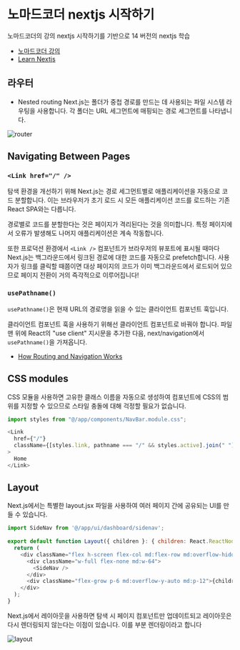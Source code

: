 # 노마드코더 nextjs 시작하기
노마드코더의 강의 nextjs 시작하기를 기반으로 14 버전의 nextjs 학습

- [노마드코더 강의](https://nomadcoders.co/nextjs-fundamentals/lobby)
- [Learn Nextjs](https://nextjs.org/learn)

## 라우터
- Nested routing
  Next.js는 폴더가 중첩 경로를 만드는 데 사용되는 파일 시스템 라우팅을 사용합니다. 각 폴더는 URL 세그먼트에 매핑되는 경로 세그먼트를 나타냅니다.

<img alt="router" src="https://nextjs.org/_next/image?url=%2Flearn%2Fdark%2Fdashboard-route.png&w=1920&q=75&dpl=dpl_DiW2ecigo2JKHD1ioFP2oTFMkZS8">

## Navigating Between Pages
### `<Link href="/" />`

탐색 환경을 개선하기 위해 Next.js는 경로 세그먼트별로 애플리케이션을 자동으로 코드 분할합니다. 이는 브라우저가 초기 로드 시 모든 애플리케이션 코드를 로드하는 기존 React SPA와는 다릅니다.

경로별로 코드를 분할한다는 것은 페이지가 격리된다는 것을 의미합니다. 특정 페이지에서 오류가 발생해도 나머지 애플리케이션은 계속 작동합니다.

또한 프로덕션 환경에서 `<Link />` 컴포넌트가 브라우저의 뷰포트에 표시될 때마다 Next.js는 백그라운드에서 링크된 경로에 대한 코드를 자동으로 prefetch합니다. 
사용자가 링크를 클릭할 때쯤이면 대상 페이지의 코드가 이미 백그라운드에서 로드되어 있으므로 페이지 전환이 거의 즉각적으로 이루어집니다!

### `usePathname()`
`usePathname()`은 현재 URL의 경로명을 읽을 수 있는 클라이언트 컴포넌트 훅입니다.

클라이언트 컴포넌트 훅을 사용하기 위해선 클라이언트 컴포넌트로 바꿔야 합니다. 
파일 맨 위에 React의 "use client" 지시문을 추가한 다음, next/navigation에서 `usePathname()`을 가져옵니다.

- [How Routing and Navigation Works](https://nextjs.org/docs/app/building-your-application/routing/linking-and-navigating#how-routing-and-navigation-works)

## CSS modules
CSS 모듈을 사용하면 고유한 클래스 이름을 자동으로 생성하여 컴포넌트에 CSS의 범위를 지정할 수 있으므로 스타일 충돌에 대해 걱정할 필요가 없습니다.
```js
import styles from "@/app/components/NavBar.module.css";

<Link
  href={"/"}
  className={[styles.link, pathname === "/" && styles.active].join(" ")}
>
  Home
</Link>
```
## Layout
Next.js에서는 특별한 layout.jsx 파일을 사용하여 여러 페이지 간에 공유되는 UI를 만들 수 있습니다. 

```js
import SideNav from '@/app/ui/dashboard/sidenav';
 
export default function Layout({ children }: { children: React.ReactNode }) {
  return (
    <div className="flex h-screen flex-col md:flex-row md:overflow-hidden">
      <div className="w-full flex-none md:w-64">
        <SideNav />
      </div>
      <div className="flex-grow p-6 md:overflow-y-auto md:p-12">{children}</div>
    </div>
  );
}
```

Next.js에서 레이아웃을 사용하면 탐색 시 페이지 컴포넌트만 업데이트되고 레이아웃은 다시 렌더링되지 않는다는 이점이 있습니다. 이를 부분 렌더링이라고 합니다

<img alt="layout" src="https://nextjs.org/_next/image?url=%2Flearn%2Fdark%2Fpartial-rendering-dashboard.png&w=1920&q=75&dpl=dpl_DiW2ecigo2JKHD1ioFP2oTFMkZS8">
